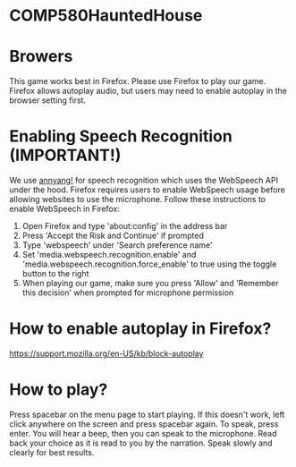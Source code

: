 # COMP580HauntedHouse

# Browers
This game works best in Firefox. Please use Firefox to play our game. Firefox allows autoplay audio, but users may need to enable autoplay in the browser setting first.

# Enabling Speech Recognition (IMPORTANT!)
We use [annyang!](https://github.com/TalAter/annyang) for speech recognition which uses the WebSpeech API under the hood. 
Firefox requires users to enable WebSpeech usage before allowing websites to use the microphone.
Follow these instructions to enable WebSpeech in Firefox:
1. Open Firefox and type 'about:config' in the address bar
2. Press 'Accept the Risk and Continue' if prompted
3. Type 'webspeech' under 'Search preference name'
4. Set 'media.webspeech.recognition.enable' and 'media.webspeech.recognition.force_enable' to true using the toggle button to the right
5. When playing our game, make sure you press 'Allow' and 'Remember this decision' when prompted for microphone permission


# How to enable autoplay in Firefox?
https://support.mozilla.org/en-US/kb/block-autoplay

# How to play?
Press spacebar on the menu page to start playing. If this doesn't work, left click anywhere on the screen and press spacebar again.
To speak, press enter. You will hear a beep, then you can speak to the microphone. Read back your choice as it is read to you by the narration. Speak slowly and clearly for best results. 
